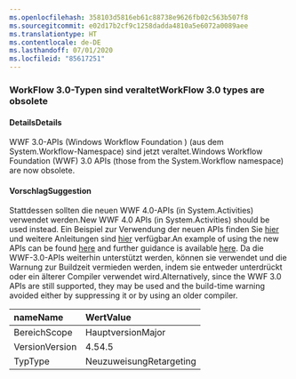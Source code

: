 ```yaml
---
ms.openlocfilehash: 358103d5816eb61c88738e9626fb02c563b507f8
ms.sourcegitcommit: e02d17b2cf9c1258dadda4810a5e6072a0089aee
ms.translationtype: HT
ms.contentlocale: de-DE
ms.lasthandoff: 07/01/2020
ms.locfileid: "85617251"
---
```

### <a name="workflow-30-types-are-obsolete"></a><span data-ttu-id="29c00-101">WorkFlow 3.0-Typen sind veraltet</span><span class="sxs-lookup"><span data-stu-id="29c00-101">WorkFlow 3.0 types are obsolete</span></span>

#### <a name="details"></a><span data-ttu-id="29c00-102">Details</span><span class="sxs-lookup"><span data-stu-id="29c00-102">Details</span></span>

<span data-ttu-id="29c00-103">WWF 3.0-APIs (Windows Workflow Foundation ) (aus dem System.Workflow-Namespace) sind jetzt veraltet.</span><span class="sxs-lookup"><span data-stu-id="29c00-103">Windows Workflow Foundation (WWF) 3.0 APIs (those from the System.Workflow namespace) are now obsolete.</span></span>

#### <a name="suggestion"></a><span data-ttu-id="29c00-104">Vorschlag</span><span class="sxs-lookup"><span data-stu-id="29c00-104">Suggestion</span></span>

<span data-ttu-id="29c00-105">Stattdessen sollten die neuen WWF 4.0-APIs (in System.Activities) verwendet werden.</span><span class="sxs-lookup"><span data-stu-id="29c00-105">New WWF 4.0 APIs (in System.Activities) should be used instead.</span></span> <span data-ttu-id="29c00-106">Ein Beispiel zur Verwendung der neuen APIs finden Sie [hier](~/docs/framework/windows-workflow-foundation/how-to-update-the-definition-of-a-running-workflow-instance.md) und weitere Anleitungen sind [hier](https://docs.microsoft.com/archive/blogs/workflowteam/wf3-types-marked-obsolete-in-net-4-5) verfügbar.</span><span class="sxs-lookup"><span data-stu-id="29c00-106">An example of using the new APIs can be found [here](~/docs/framework/windows-workflow-foundation/how-to-update-the-definition-of-a-running-workflow-instance.md) and further guidance is available [here](https://docs.microsoft.com/archive/blogs/workflowteam/wf3-types-marked-obsolete-in-net-4-5).</span></span> <span data-ttu-id="29c00-107">Da die WWF-3.0-APIs weiterhin unterstützt werden, können sie verwendet und die Warnung zur Buildzeit vermieden werden, indem sie entweder unterdrückt oder ein älterer Compiler verwendet wird.</span><span class="sxs-lookup"><span data-stu-id="29c00-107">Alternatively, since the WWF 3.0 APIs are still supported, they may be used and the build-time warning avoided either by suppressing it or by using an older compiler.</span></span>

| <span data-ttu-id="29c00-108">name</span><span class="sxs-lookup"><span data-stu-id="29c00-108">Name</span></span>    | <span data-ttu-id="29c00-109">Wert</span><span class="sxs-lookup"><span data-stu-id="29c00-109">Value</span></span>       |
|:--------|:------------|
| <span data-ttu-id="29c00-110">Bereich</span><span class="sxs-lookup"><span data-stu-id="29c00-110">Scope</span></span>   | <span data-ttu-id="29c00-111">Hauptversion</span><span class="sxs-lookup"><span data-stu-id="29c00-111">Major</span></span>       |
| <span data-ttu-id="29c00-112">Version</span><span class="sxs-lookup"><span data-stu-id="29c00-112">Version</span></span> | <span data-ttu-id="29c00-113">4.5</span><span class="sxs-lookup"><span data-stu-id="29c00-113">4.5</span></span>         |
| <span data-ttu-id="29c00-114">Typ</span><span class="sxs-lookup"><span data-stu-id="29c00-114">Type</span></span>    | <span data-ttu-id="29c00-115">Neuzuweisung</span><span class="sxs-lookup"><span data-stu-id="29c00-115">Retargeting</span></span> |
